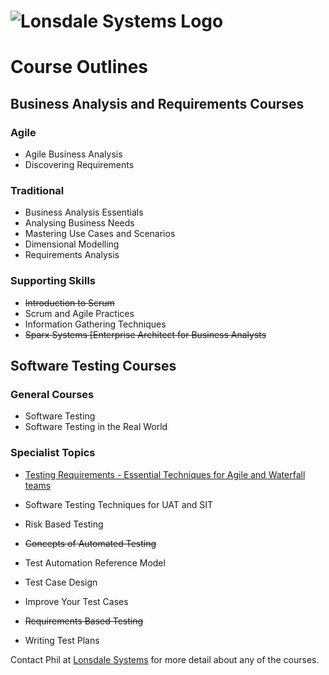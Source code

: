 # ![Lonsdale Systems Logo](http://lonsdalesystems.com/site/img/logo.gif)

# Course Outlines

## Business Analysis and Requirements Courses

### Agile

- Agile Business Analysis
- Discovering Requirements

### Traditional

- Business Analysis Essentials
- Analysing Business Needs
- Mastering Use Cases and Scenarios
- Dimensional Modelling
- Requirements Analysis

### Supporting Skills

- ~~Introduction to Scrum~~
- Scrum and Agile Practices
- Information Gathering Techniques
- ~~Sparx Systems [Enterprise Architect for Business Analysts~~

## Software Testing Courses 

### General Courses

- Software Testing
- Software Testing in the Real World

### Specialist Topics
- [Testing Requirements - Essential Techniques for Agile and Waterfall teams](Testing%20Requirements)

- Software Testing Techniques for UAT and SIT
- Risk Based Testing
- ~~Concepts of Automated Testing~~
- Test Automation Reference Model
- Test Case Design
- Improve Your Test Cases
- ~~Requirements Based Testing~~
- Writing Test Plans

Contact Phil at [Lonsdale Systems](mailto:phil@lonsdalesystems.com) for more detail about any of the courses.
